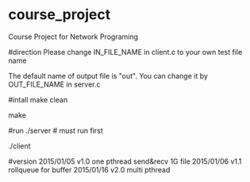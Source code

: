 # course_project
Course Project for Network Programing

#direction
Please change IN_FILE_NAME in client.c to your own test file name

The default name of output file is "out".
You can change it by OUT_FILE_NAME in server.c

#intall
make clean

make

#run
./server          # must run first

./client

#version
2015/01/05    v1.0 one pthread send&recv 1G file
2015/01/06    v1.1 rollqueue for buffer
2015/01/16    v2.0 multi pthread
